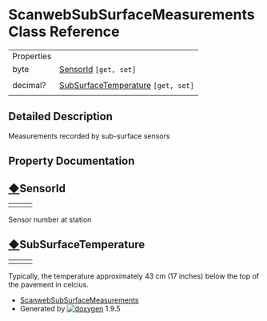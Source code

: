 # ScanwebSubSurfaceMeasurements Class Reference

|  |  |
| --- | --- |
| Properties | |
| byte | [SensorId](class_scanweb_sub_surface_measurements.html#a093e62a7af20ca3a7c733323f2492b1a) `[get, set]` |
|  | |
| decimal? | [SubSurfaceTemperature](class_scanweb_sub_surface_measurements.html#acc4838a5533256206a4a482ac200686b) `[get, set]` |
|  | |

## Detailed Description

Measurements recorded by sub-surface sensors

## Property Documentation

## [◆](#a093e62a7af20ca3a7c733323f2492b1a)SensorId

|  |  |  |
| --- | --- | --- |
| |  | | --- | | byte ScanwebSubSurfaceMeasurements.SensorId | | getset |

Sensor number at station

## [◆](#acc4838a5533256206a4a482ac200686b)SubSurfaceTemperature

|  |  |  |
| --- | --- | --- |
| |  | | --- | | decimal? ScanwebSubSurfaceMeasurements.SubSurfaceTemperature | | getset |

Typically, the temperature approximately 43 cm (17 inches) below the top of the pavement in celcius.

* [ScanwebSubSurfaceMeasurements](class_scanweb_sub_surface_measurements.html)
* Generated by [![doxygen](doxygen.svg)](https://www.doxygen.org/index.html) 1.9.5
